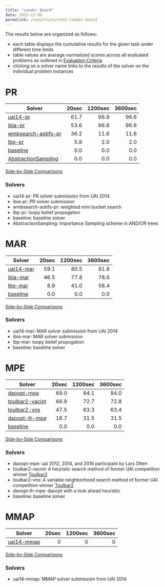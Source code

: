 ```yaml
---
title: "Leader Board"
date: 2022-12-06
permalink: /results/current-leader-board
---
```




The results below are organized as follows:
- each table displays the cumulative results for the given task under different time limits
- table values are average normalized scores across all evaluated problems as outlined in [Evaluation Criteria](https://uaicompetition.github.io/uci-2022/results/evaluation-criteria/)
- clicking on a solver name links to the results of the solver on the individual problem instances 


# PR

|                               Solver                               | 20sec | 1200sec | 3600sec |
| ------------------------------------------------------------------ | ----: | ------: | ------: |
| [uai14-pr](solver-scores/uai14-pr-scores.md)                       |  61.7 |    96.9 |    96.6 |
| [ibia-pr](solver-scores/ibia-pr-scores.md)                         |  53.6 |    96.6 |    96.6 |
| [wmbsearch-aobfs-pr](solver-scores/wmbsearch-aobfs-pr-scores.md)   |  36.2 |    11.6 |    11.6 |
| [lbp-pr](solver-scores/lbp-pr-scores.md)                           |   5.8 |     2.0 |     2.0 |
| [baseline](solver-scores/baseline-scores.md)                       |   0.0 |     0.0 |     0.0 |
| [AbstractionSampling](solver-scores/AbstractionSampling-scores.md) |   0.0 |     0.0 |     0.0 |

[Side-by-Side Comparisons](solver-scores/PR-scores-comparison.md)

### Solvers

- uai14-pr: PR solver submission from UAI 2014
- ibia-pr: PR solver submission
- wmbsearch-aobfs-pr: weighted mini bucket search
- lbp-pr: loopy belief propogation
- baseline: baseline solver
- AbstractionSampling: Importance Sampling scheme in AND/OR trees

# MAR

|                     Solver                     | 20sec | 1200sec | 3600sec |
| ---------------------------------------------- | ----: | ------: | ------: |
| [uai14-mar](solver-scores/uai14-mar-scores.md) |  59.1 |    80.5 |    81.8 |
| [ibia-mar](solver-scores/ibia-mar-scores.md)   |  46.5 |    77.8 |    78.6 |
| [lbp-mar](solver-scores/lbp-mar-scores.md)     |   8.9 |    41.0 |    58.4 |
| [baseline](solver-scores/baseline-scores.md)   |   0.0 |     0.0 |     0.0 |

[Side-by-Side Comparisons](solver-scores/MAR-scores-comparison.md)

### Solvers

- uai14-mar: MAR solver submission from UAI 2014
- ibia-mar: MAR solver submission
- lbp-mar: loopy belief propogation
- baseline: baseline solver

# MPE

|                           Solver                           | 20sec | 1200sec | 3600sec |
| ---------------------------------------------------------- | ----: | ------: | ------: |
| [daoopt-mpe](solver-scores/daoopt-mpe-scores.md)           |  69.0 |    84.1 |    84.0 |
| [toulbar2-vacint](solver-scores/toulbar2-vacint-scores.md) |  66.9 |    72.7 |    72.8 |
| [toulbar2-vns](solver-scores/toulbar2-vns-scores.md)       |  47.5 |    63.3 |    63.4 |
| [daoopt-lh-mpe](solver-scores/daoopt-lh-mpe-scores.md)     |  16.7 |    31.5 |    31.5 |
| [baseline](solver-scores/baseline-scores.md)               |   0.0 |     0.0 |     0.0 |

[Side-by-Side Comparisons](solver-scores/MPE-scores-comparison.md)

### Solvers

- daoopt-mpe: uai 2012, 2014, and 2016 participant by Lars Otten
- toulbar2-vacint: A heuristic search method of former UAI competition winner [Toulbar2](https://github.com/toulbar2/toulbar2)
- toulbar2-vns: A variable neighborhood search method of former UAI competition winner [Toulbar2](https://github.com/toulbar2/toulbar2)
- daoopt-lh-mpe: daoopt with a look ahead heuristic
- baseline: baseline solver

# MMAP

|                      Solver                      | 20sec | 1200sec | 3600sec |
| ------------------------------------------------ | ----: | ------: | ------: |
| [uai14-mmap](solver-scores/uai14-mmap-scores.md) |     0 |       0 |       0 |

[Side-by-Side Comparisons](solver-scores/MMAP-scores-comparison.md)

### Solvers

- uai14-mmap: MMAP solver submission from UAI 2014

